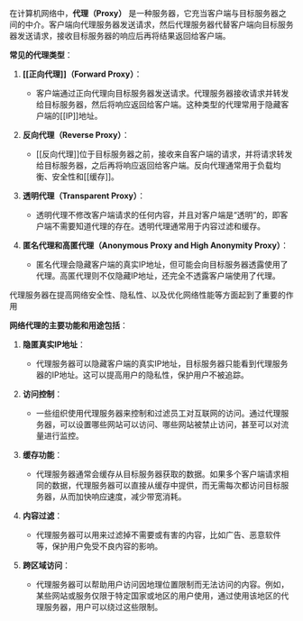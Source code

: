 在计算机网络中，**代理（Proxy）** 是一种服务器，它充当客户端与目标服务器之间的中介。客户端向代理服务器发送请求，然后代理服务器代替客户端向目标服务器发送请求，接收目标服务器的响应后再将结果返回给客户端。

**常见的代理类型**：

1. **[[正向代理]]（Forward Proxy）**：

    - 客户端通过正向代理向目标服务器发送请求。代理服务器接收请求并转发给目标服务器，然后将响应返回给客户端。这种类型的代理常用于隐藏客户端的[[IP]]地址。

2. **反向代理（Reverse Proxy）**：

    - [[反向代理]]位于目标服务器之前，接收来自客户端的请求，并将请求转发给目标服务器，之后再将响应返回给客户端。反向代理通常用于负载均衡、安全性和[[缓存]]。

3. **透明代理（Transparent Proxy）**：

    - 透明代理不修改客户端请求的任何内容，并且对客户端是“透明”的，即客户端不需要知道代理的存在。透明代理通常用于内容过滤和缓存。

4. **匿名代理和高匿代理（Anonymous Proxy and High Anonymity Proxy）**：

    - 匿名代理会隐藏客户端的真实IP地址，但可能会向目标服务器透露使用了代理。高匿代理则不仅隐藏IP地址，还完全不透露客户端使用了代理。

代理服务器在提高网络安全性、隐私性、以及优化网络性能等方面起到了重要的作用

**网络代理的主要功能和用途包括**：

1. **隐匿真实IP地址**：

    - 代理服务器可以隐藏客户端的真实IP地址，目标服务器只能看到代理服务器的IP地址。这可以提高用户的隐私性，保护用户不被追踪。

2. **访问控制**：

    - 一些组织使用代理服务器来控制和过滤员工对互联网的访问。通过代理服务器，可以设置哪些网站可以访问、哪些网站被禁止访问，甚至可以对流量进行监控。

3. **缓存功能**：

    - 代理服务器通常会缓存从目标服务器获取的数据。如果多个客户端请求相同的数据，代理服务器可以直接从缓存中提供，而无需每次都访问目标服务器，从而加快响应速度，减少带宽消耗。

4. **内容过滤**：

    - 代理服务器可以用来过滤掉不需要或有害的内容，比如广告、恶意软件等，保护用户免受不良内容的影响。

5. **跨区域访问**：

    - 代理服务器可以帮助用户访问因地理位置限制而无法访问的内容。例如，某些网站或服务仅限于特定国家或地区的用户使用，通过使用该地区的代理服务器，用户可以绕过这些限制。
